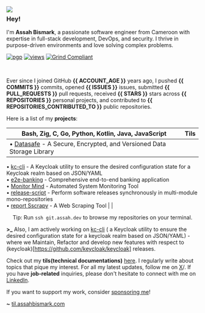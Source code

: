 <img align="left" src="https://orhun.dev/img/crow.png">

### Hey!

I'm **Assah Bismark**, a passionate software engineer from Cameroon with expertise in full-stack development, DevOps, and security. I thrive in purpose-driven environments and love solving complex problems.


[![pgp](https://img.shields.io/badge/pgp-0xF83424824B3E4B90-313131?style=flat&labelColor=545454&color=313131)](
     https://github.com/AssahBismarkabah/AssahBismarkabah/blob/master/assah.ssh) [![views](https://komarev.com/ghpvc/?username=AssahBismarkabah&style=flat&color=313131&label=views&abbreviated=true)](https://github.com/A) [![Grind Compliant](https://img.shields.io/badge/Grind-Compliant-blue?style=flat&labelColor=545454&color=313131)](https://github.com/The-Grindhouse/guidelines)

<br>

Ever since I joined GitHub **{{ ACCOUNT_AGE }}** years ago, I pushed **{{ COMMITS }}** commits, opened **{{ ISSUES }}** issues, submitted **{{ PULL_REQUESTS }}** pull requests, received **{{ STARS }}** stars across **{{ REPOSITORIES }}** personal projects, and contributed to **{{ REPOSITORIES_CONTRIBUTED_TO }}** public repositories.

Here is a list of my **projects**:

| **Bash, Zig, C, Go, Python, Kotlin, Java, JavaScript**                                                                                                                                                                                                                                                                                                                                                                                                                                                                                                                                                                                                                                                                                                                                                                                                                                                                                                                                                                                                                                                                                                                                                                                                                                                                                 | **Tils**                                                                                                                                                                                                                                                                                                                                                                                                                                                                                                                                                                                                                                                                                                                                                                                                                                                                                                                                                                                                                                                                                                                                                                                                                                                                                                                     |
| ------------------------------------------------------------------------------------------------------------------------------------------------------------------------------------------------------------------------------------------------------------------------------------------------------------------------------------------------------------------------------------------------------------------------------------------------------------------------------------------------------------------------------------------------------------------------------------------------------------------------------------------------------------------------------------------------------------------------------------------------------------------------------------------------------------------------------------------------------------------------------------------------------------------------------------------------------------------------------------------------------------------------------------------------------------------------------------------------------------------------------------------------------------------------------------------------------------------------------------------------------------------------------------------------------------------------------------------------- | ----------------------------------------------------------------------------------------------------------------------------------------------------------------------------------------------------------------------------------------------------------------------------------------------------------------------------------------------------------------------------------------------------------------------------------------------------------------------------------------------------------------------------------------------------------------------------------------------------------------------------------------------------------------------------------------------------------------------------------------------------------------------------------------------------------------------------------------------------------------------------------------------------------------------------------------------------------------------------------------------------------------------------------------------------------------------------------------------------------------------------------------------------------------------------------------------------------------------------------------------------------------------------------------------------------------------------------------------------------------------------------- |
| • [Datasafe](https://github.com/adorsys/datasafe) - A Secure, Encrypted, and Versioned Data Storage Library  
• [kc-cli](https://github.com/adorsys/keycloak-config-cli) - A Keycloak utility to ensure the desired configuration state for a Keycloak realm based on JSON/YAML  
• [e2e-banking](https://github.com/ADORSYS-GIS/e2e-banking-app) - Comprehensive end-to-end banking application  
• [Monitor Mind](https://github.com/ADORSYS-GIS/monitor-mind) - Automated System Monitoring Tool  
• [release-script](https://github.com/adorsys/release-scripts) - Perform software releases synchronously in multi-module mono-repositories  
• [report Sscrapy](https://github.com/ADORSYS-GIS/report-sscrap) - A Web Scraping Tool                                                                                                                                                                                                                                                                                                                                                                                                                                                                                                                                                                                                                                                                                                                                                                                                                                                                                                                                                                                                                     |                                                                                                                                                                                                                                                                                                                                                                                                                                                                                                                                                                                                                                                                                                                                                                                                                                                                                                                                                                                                                                                                                                                                                                                                                                                           |

<center>

Tip: Run `ssh git.assah.dev` to browse my repositories on your terminal.

</center>

**\>\_** Also, I am actively working on [kc-cli](https://github.com/adorsys/keycloak-config-cli) ( a Keycloak utility to ensure the desired configuration state for a keycloak realm based on JSON/YAML) - where we Maintain, Refactor and develop new features with respect to (keycloak)[https://github.com/keycloak/keycloak] releases.

 Check out my **tils(technical documentations)** [here](https://til.assahbismark.com). I regularly write about topics that pique my interest. For all my latest updates, follow me on [X](https://x.com/AssahBismark)/. If you have **job-related** inquiries, please don't hesitate to connect with me on [LinkedIn](https://www.linkedin.com/in/AssahBismark/).

If you want to support my work, consider [sponsoring me](https://github.com/sponsors/AssahBismarkabah)! 

**~** [til.assahbismark.com](https://til.assahbismark.com/)

